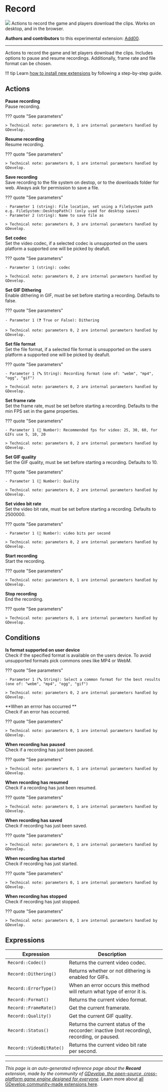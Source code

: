 # Record

<img src="https://resources.gdevelop-app.com/assets/Icons/video-vintage.svg" class="extension-icon"></img>
Actions to record the game and players download the clips. Works on desktop, and in the browser.

**Authors and contributors** to this experimental extension: [Add00](https://gd.games/Add00).

---

Actions to record the game and let players download the clips. Includes options to pause and resume recordings. Additionally, frame rate and file format can be chosen.

!!! tip
    Learn [how to install new extensions](/gdevelop5/extensions/search) by following a step-by-step guide.

## Actions

**Pause recording**  
Pause recording.

??? quote "See parameters"



    > Technical note: parameters 0, 1 are internal parameters handled by GDevelop.

**Resume recording**  
Resume recording.

??? quote "See parameters"



    > Technical note: parameters 0, 1 are internal parameters handled by GDevelop.

**Save recording**  
Save recording to the file system on destop, or to the downloads folder for web. Always ask for permission to save a file.

??? quote "See parameters"

    - Parameter 1 (string): File location, set using a FileSystem path e.g. FileSystem::DesktopPath() (only used for desktop saves)
    - Parameter 2 (string): Name to save file as

    > Technical note: parameters 0, 3 are internal parameters handled by GDevelop.

**Set codec**  
Set the video codec, if a selected codec is unsupported on the users platform a supported one will be picked by deafult.

??? quote "See parameters"

    - Parameter 1 (string): codec

    > Technical note: parameters 0, 2 are internal parameters handled by GDevelop.

**Set GIF Dithering**  
Enable dithering in GIF, must be set before starting a recording. Defaults to false.

??? quote "See parameters"

    - Parameter 1 (❓ True or False): Dithering

    > Technical note: parameters 0, 2 are internal parameters handled by GDevelop.

**Set file format**  
Set the file format, if a selected file format is unsupported on the users platform a supported one will be picked by deafult.

??? quote "See parameters"

    - Parameter 1 (🔤 String): Recording format (one of: "webm", "mp4", "ogg", "gif")

    > Technical note: parameters 0, 2 are internal parameters handled by GDevelop.

**Set frame rate**  
Set the frame rate, must be set before starting a recording. Defaults to the min FPS set in the game properties.

??? quote "See parameters"

    - Parameter 1 (🔢 Number): Recommended fps for video: 25, 30, 60, for GIFs use 5, 10, 20

    > Technical note: parameters 0, 2 are internal parameters handled by GDevelop.

**Set GIF quality**  
Set the GIF quality, must be set before starting a recording. Defaults to 10.

??? quote "See parameters"

    - Parameter 1 (🔢 Number): Quality

    > Technical note: parameters 0, 2 are internal parameters handled by GDevelop.

**Set video bit rate**  
Set the video bit rate, must be set before starting a recording. Defaults to 2500000.

??? quote "See parameters"

    - Parameter 1 (🔢 Number): video bits per second

    > Technical note: parameters 0, 2 are internal parameters handled by GDevelop.

**Start recording**  
Start the recording.

??? quote "See parameters"



    > Technical note: parameters 0, 1 are internal parameters handled by GDevelop.

**Stop recording**  
End the recording.

??? quote "See parameters"



    > Technical note: parameters 0, 1 are internal parameters handled by GDevelop.

## Conditions

**Is format supported on user device**  
Check if the specified format is available on the users device. To avoid unsupported formats pick commons ones like MP4 or WebM.

??? quote "See parameters"

    - Parameter 1 (🔤 String): Select a common format for the best results (one of: "webm", "mp4", "ogg", "gif")

    > Technical note: parameters 0, 2 are internal parameters handled by GDevelop.

**When an errror has occurred **  
Check if an error has occurred.

??? quote "See parameters"



    > Technical note: parameters 0, 1 are internal parameters handled by GDevelop.

**When recording has paused**  
Check if a recording has just been paused.

??? quote "See parameters"



    > Technical note: parameters 0, 1 are internal parameters handled by GDevelop.

**When recording has resumed**  
Check if a recording has just been resumed.

??? quote "See parameters"



    > Technical note: parameters 0, 1 are internal parameters handled by GDevelop.

**When recording has saved**  
Check if recording has just been saved.

??? quote "See parameters"



    > Technical note: parameters 0, 1 are internal parameters handled by GDevelop.

**When recording has started**  
Check if recording has just started.

??? quote "See parameters"



    > Technical note: parameters 0, 1 are internal parameters handled by GDevelop.

**When recording has stopped**  
Check if recording has just stopped.

??? quote "See parameters"



    > Technical note: parameters 0, 1 are internal parameters handled by GDevelop.

## Expressions

| Expression | Description |  |
|-----|-----|-----|
| `Record::Codec()` | Returns the current video codec. ||
| `Record::Dithering()` | Returns whether or not dithering is enabled for GIFs. ||
| `Record::ErrorType()` | When an error occurs this method will return what type of error it is. ||
| `Record::Format()` | Returns the current video format. ||
| `Record::FrameRate()` | Get the current framerate. ||
| `Record::Quality()` | Get the current GIF quality. ||
| `Record::Status()` | Returns the current status of the reccorder: inactive (not recording), recording, or paused. ||
| `Record::VideoBitRate()` | Returns the current video bit rate per second. ||


---

*This page is an auto-generated reference page about the **Record** extension, made by the community of [GDevelop, the open-source, cross-platform game engine designed for everyone](https://gdevelop.io/).* Learn more about [all GDevelop community-made extensions here](/gdevelop5/extensions).